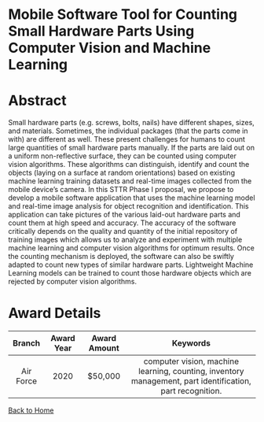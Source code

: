 
Mobile Software Tool for Counting Small Hardware Parts Using Computer Vision and Machine Learning
=================================================================================================

# Abstract


Small hardware parts (e.g. screws, bolts, nails) have different shapes, sizes, and materials. Sometimes, the individual packages (that the parts come in with) are different as well. These present challenges for humans to count large quantities of small hardware parts manually. If the parts are laid out on a uniform non-reflective surface, they can be counted using computer vision algorithms. These algorithms can distinguish, identify and count the objects (laying on a surface at random orientations) based on existing machine learning training datasets and real-time images collected from the mobile device’s camera. In this STTR Phase I proposal, we propose to develop a mobile software application that uses the machine learning model and real-time image analysis for object recognition and identification. This application can take pictures of the various laid-out hardware parts and count them at high speed and accuracy. The accuracy of the software critically depends on the quality and quantity of the initial repository of training images which allows us to analyze and experiment with multiple machine learning and computer vision algorithms for optimum results. Once the counting mechanism is deployed, the software can also be swiftly adapted to count new types of similar hardware parts. Lightweight Machine Learning models can be trained to count those hardware objects which are rejected by computer vision algorithms.  

# Award Details

|Branch|Award Year|Award Amount|Keywords|
| :---: | :---: | :---: | :---: |
|Air Force|2020|$50,000|computer vision, machine learning, counting, inventory management, part identification, part recognition.|
  
  


[Back to Home](https://github.com/chrischow/dod_sbir_awards/DJ/#1762)